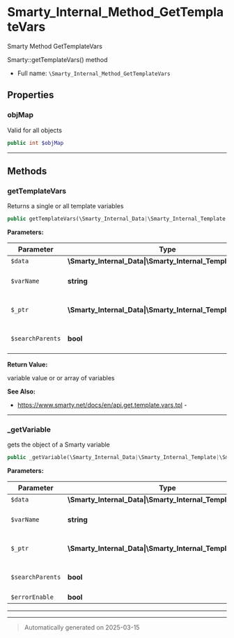 
# Smarty_Internal_Method_GetTemplateVars

Smarty Method GetTemplateVars

Smarty::getTemplateVars() method

* Full name: `\Smarty_Internal_Method_GetTemplateVars`



## Properties


### objMap

Valid for all objects

```php
public int $objMap
```






***

## Methods


### getTemplateVars

Returns a single or all template variables

```php
public getTemplateVars(\Smarty_Internal_Data|\Smarty_Internal_Template|\Smarty $data, string $varName = null, \Smarty_Internal_Data|\Smarty_Internal_Template|\Smarty $_ptr = null, bool $searchParents = true): mixed
```








**Parameters:**

| Parameter | Type | Description |
|-----------|------|-------------|
| `$data` | **\Smarty_Internal_Data&#124;\Smarty_Internal_Template&#124;\Smarty** |  |
| `$varName` | **string** | variable name or null |
| `$_ptr` | **\Smarty_Internal_Data&#124;\Smarty_Internal_Template&#124;\Smarty** | optional pointer to data object |
| `$searchParents` | **bool** | include parent templates? |


**Return Value:**

variable value or or array of variables




**See Also:**

* https://www.smarty.net/docs/en/api.get.template.vars.tpl - 

***

### _getVariable

gets the object of a Smarty variable

```php
public _getVariable(\Smarty_Internal_Data|\Smarty_Internal_Template|\Smarty $data, string $varName, \Smarty_Internal_Data|\Smarty_Internal_Template|\Smarty $_ptr = null, bool $searchParents = true, bool $errorEnable = true): \Smarty_Variable
```








**Parameters:**

| Parameter | Type | Description |
|-----------|------|-------------|
| `$data` | **\Smarty_Internal_Data&#124;\Smarty_Internal_Template&#124;\Smarty** |  |
| `$varName` | **string** | the name of the Smarty variable |
| `$_ptr` | **\Smarty_Internal_Data&#124;\Smarty_Internal_Template&#124;\Smarty** | optional pointer to data object |
| `$searchParents` | **bool** | search also in parent data |
| `$errorEnable` | **bool** |  |





***


***
> Automatically generated on 2025-03-15
